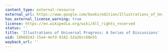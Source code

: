 ```yaml
---
content_type: external-resource
external_url: https://www.google.com/books/edition/Illustrations_of_Universal_Progress/U2cIAQAAIAAJ?hl=en&gbpv=1
has_external_license_warning: true
license: https://en.wikipedia.org/wiki/All_rights_reserved
status: ''
title: 'Illustrations of Universal Progress: A Series of Discussions'
uid: 18b68242-15a4-4efd-9182-52a26cc68e55
wayback_url: ''
---
```

